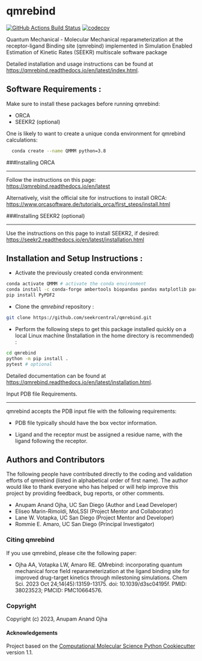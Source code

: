 qmrebind
==============================
[//]: # (Badges)
[![GitHub Actions Build Status](https://github.com/anandojha/qmrebind/workflows/CI/badge.svg)](https://github.com/qmrebind/actions?query=workflow%3ACI)
[![codecov](https://codecov.io/gh/anandojha/qmrebind/branch/main/graph/badge.svg)](https://codecov.io/gh/anandojha/qmrebind/branch/main)

Quantum Mechanical - Molecular Mechanical reparameterization at the 
receptor-ligand Binding site (qmrebind) implemented in Simulation Enabled Estimation of 
Kinetic Rates (SEEKR) multiscale software package

Detailed installation and usage instructions can be found at 
https://qmrebind.readthedocs.io/en/latest/index.html.

## Software Requirements :
Make sure to install these packages before running qmrebind:

* ORCA
* SEEKR2 (optional)

One is likely to want to create a unique conda environment for qmrebind
calculations:

```bash
  conda create --name QMMM python=3.8
```

###Installing ORCA
********************** 
Follow the instructions on this page: https://qmrebind.readthedocs.io/en/latest

Alternatively, visit the official site for instructions to install ORCA: 
https://www.orcasoftware.de/tutorials_orca/first_steps/install.html

###Installing SEEKR2 (optional)
**********************
Use the instructions on this page to install SEEKR2, if desired:
https://seekr2.readthedocs.io/en/latest/installation.html

## Installation and Setup Instructions :

* Activate the previously created conda environment:
```bash
conda activate QMMM # activate the conda environment
conda install -c conda-forge ambertools biopandas pandas matplotlib parmed regex openmm
pip install PyPDF2
```
* Clone the *qmrebind* repository :

```bash
git clone https://github.com/seekrcentral/qmrebind.git
```
* Perform the following steps to get this package installed quickly on a local 
Linux machine (Installation in the home directory is recommended) : 

```bash
cd qmrebind
python -m pip install .
pytest # optional
```
Detailed documentation can be found at 
https://qmrebind.readthedocs.io/en/latest/installation.html.


Input PDB file Requirements.
**********************

qmrebind accepts the PDB input file with the following requirements:

* PDB file typically should have the box vector information.

* Ligand and the receptor must be assigned a residue name, with the ligand following the receptor. 

## Authors and Contributors
The following people have contributed directly to the coding and validation 
efforts of qmrebind (listed in alphabetical order of first name). 
The author would like to thank everyone who has helped or will help improve 
this project by providing feedback, bug reports, or other comments.

* Anupam Anand Ojha, UC San Diego (Author and Lead Developer)
* Eliseo Marin-Rimoldi, MoLSSI (Project Mentor and Collaborator)
* Lane W. Votapka, UC San Diego (Project Mentor and Developer)
* Rommie E. Amaro, UC San Diego (Principal Investigator)

### Citing qmrebind

If you use qmrebind, please cite the following paper:

* Ojha AA, Votapka LW, Amaro RE. QMrebind: incorporating quantum mechanical 
force field reparameterization at the ligand binding site for improved 
drug-target kinetics through milestoning simulations. Chem Sci. 
2023 Oct 24;14(45):13159-13175. doi: 10.1039/d3sc04195f. 
PMID: 38023523; PMCID: PMC10664576.

### Copyright

Copyright (c) 2023, Anupam Anand Ojha


#### Acknowledgements
 
Project based on the 
[Computational Molecular Science Python Cookiecutter](https://github.com/molssi/cookiecutter-cms) version 1.1.
